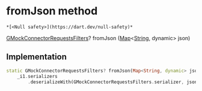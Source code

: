 


# fromJson method




    *[<Null safety>](https://dart.dev/null-safety)*




[GMockConnectorRequestsFilters](../../third_party_yonomi_graphql_schema_schema.docs.schema.gql/GMockConnectorRequestsFilters-class.md)? fromJson
([Map](https://api.flutter.dev/flutter/dart-core/Map-class.html)&lt;[String](https://api.flutter.dev/flutter/dart-core/String-class.html), dynamic> json)








## Implementation

```dart
static GMockConnectorRequestsFilters? fromJson(Map<String, dynamic> json) =>
    _i1.serializers
        .deserializeWith(GMockConnectorRequestsFilters.serializer, json);
```







